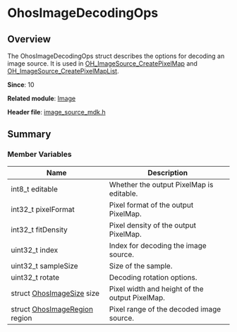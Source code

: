 # OhosImageDecodingOps

## Overview

The OhosImageDecodingOps struct describes the options for decoding an image source. It is used in [OH_ImageSource_CreatePixelMap](capi-image-source-mdk-h.md#oh_imagesource_createpixelmap) and [OH_ImageSource_CreatePixelMapList](capi-image-source-mdk-h.md#oh_imagesource_createpixelmaplist).

**Since**: 10

**Related module**: [Image](capi-image.md)

**Header file**: [image_source_mdk.h](capi-image-source-mdk-h.md)

## Summary

### Member Variables

| Name| Description|
| -- | -- |
| int8_t editable | Whether the output PixelMap is editable.|
| int32_t pixelFormat | Pixel format of the output PixelMap.|
| int32_t fitDensity | Pixel density of the output PixelMap.|
| uint32_t index | Index for decoding the image source.|
| uint32_t sampleSize | Size of the sample.|
| uint32_t rotate | Decoding rotation options.|
| struct [OhosImageSize](capi-image-ohosimagesize.md) size | Pixel width and height of the output PixelMap.|
| struct [OhosImageRegion](capi-image-ohosimageregion.md) region | Pixel range of the decoded image source.|

